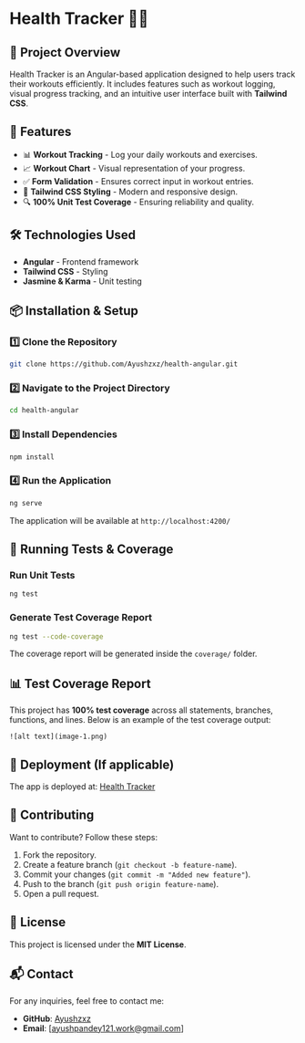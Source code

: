 # Health Tracker 🏋️‍♂️

## 📌 Project Overview
Health Tracker is an Angular-based application designed to help users track their workouts efficiently. It includes features such as workout logging, visual progress tracking, and an intuitive user interface built with **Tailwind CSS**.

## 🚀 Features
- 📊 **Workout Tracking** - Log your daily workouts and exercises.
- 📈 **Workout Chart** - Visual representation of your progress.
- ✅ **Form Validation** - Ensures correct input in workout entries.
- 🎨 **Tailwind CSS Styling** - Modern and responsive design.
- 🔍 **100% Unit Test Coverage** - Ensuring reliability and quality.

## 🛠️ Technologies Used
- **Angular** - Frontend framework
- **Tailwind CSS** - Styling
- **Jasmine & Karma** - Unit testing

## 📦 Installation & Setup
### 1️⃣ Clone the Repository
```sh
git clone https://github.com/Ayushzxz/health-angular.git
```
### 2️⃣ Navigate to the Project Directory
```sh
cd health-angular
```
### 3️⃣ Install Dependencies
```sh
npm install
```
### 4️⃣ Run the Application
```sh
ng serve
```
The application will be available at `http://localhost:4200/`

## 🧪 Running Tests & Coverage
### Run Unit Tests
```sh
ng test
```
### Generate Test Coverage Report
```sh
ng test --code-coverage
```
The coverage report will be generated inside the `coverage/` folder.

## 📊 Test Coverage Report
This project has **100% test coverage** across all statements, branches, functions, and lines. Below is an example of the test coverage output:

```
![alt text](image-1.png)
```

## 🔗 Deployment (If applicable)
The app is deployed at: [Health Tracker](https://health-app-ayush.vercel.app/)

## 🤝 Contributing
Want to contribute? Follow these steps:
1. Fork the repository.
2. Create a feature branch (`git checkout -b feature-name`).
3. Commit your changes (`git commit -m "Added new feature"`).
4. Push to the branch (`git push origin feature-name`).
5. Open a pull request.

## 📜 License
This project is licensed under the **MIT License**.

## 📬 Contact
For any inquiries, feel free to contact me:
- **GitHub**: [Ayushzxz](https://github.com/Ayushzxz)
- **Email**: [ayushpandey121.work@gmail.com]

